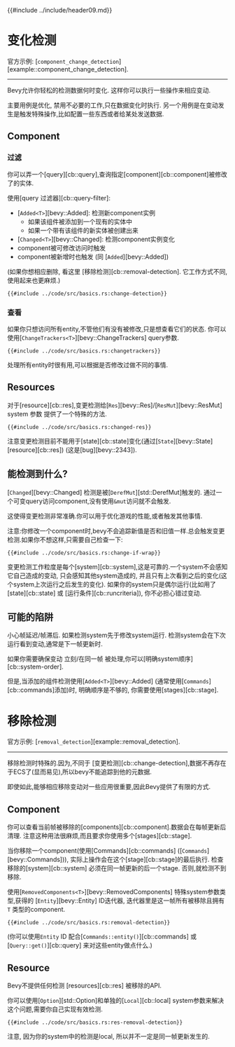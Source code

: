 {{#include ../include/header09.md}}

# 变化检测

官方示例:
[`component_change_detection`][example::component_change_detection].

---

Bevy允许你轻松的检测数据何时变化. 这样你可以执行一些操作来相应变动.

主要用例是优化, 禁用不必要的工作,只在数据变化时执行. 另一个用例是在变动发生是触发特殊操作,比如配置一些东西或者给某处发送数据.

## Component

### 过滤

你可以弄一个[query][cb::query],查询指定[component][cb::component]被修改了的实体.

使用[query 过滤器][cb::query-filter]:
 - [`Added<T>`][bevy::Added]: 检测新component实例
   - 如果该组件被添加到一个现有的实体中
   - 如果一个带有该组件的新实体被创建出来
  - [`Changed<T>`][bevy::Changed]: 检测component实例变化
   - component被可修改访问时触发
   - component被新增时也触发 (同 [`Added`][bevy::Added])

(如果你想相应删除, 看这里 [移除检测][cb::removal-detection]. 它工作方式不同, 使用起来也更麻烦.)

```rust,no_run,noplayground
{{#include ../code/src/basics.rs:change-detection}}
```

### 查看

如果你只想访问所有entity,不管他们有没有被修改,只是想查看它们的状态.
你可以使用[`ChangeTrackers<T>`][bevy::ChangeTrackers] query参数.

```rust,no_run,noplayground
{{#include ../code/src/basics.rs:changetrackers}}
```

处理所有entity时很有用,可以根据是否修改过做不同的事情.

## Resources

对于[resource][cb::res],变更检测给[`Res`][bevy::Res]/[`ResMut`][bevy::ResMut] system 参数 提供了一个特殊的方法.

```rust,no_run,noplayground
{{#include ../code/src/basics.rs:changed-res}}
```

注意变更检测目前不能用于[state][cb::state]变化(通过[`State`][bevy::State] [resource][cb::res]) (这是[bug][bevy::2343]).

## 能检测到什么?

[`Changed`][bevy::Changed] 检测是被[`DerefMut`][std::DerefMut]触发的.
通过一个可变query访问component,没有使用`&mut`访问就不会触发.

这使得变更检测非常准确.你可以用于优化游戏的性能,或者触发其他事情.

注意:你修改一个component时,bevy不会追踪新值是否和旧值一样.总会触发变更检测.如果你不想这样,只需要自己检查一下:

```rust,no_run,noplayground
{{#include ../code/src/basics.rs:change-if-wrap}}
```

变更检测工作粒度是每个[system][cb::system],这是可靠的.一个system不会感知它自己造成的变动,
只会感知其他system造成的, 并且只有上次看到之后的变化(这个system上次运行之后发生的变化).
如果你的system只是偶尔运行(比如用了 [state][cb::state] 或 [运行条件][cb::runcriteria]),
你不必担心错过变动.

## 可能的陷阱

小心帧延迟/帧滞后. 如果检测system先于修改system运行. 检测system会在下次运行看到变动,通常是下一帧更新时.

如果你需要确保变动 立刻/在同一帧 被处理,你可以[明确system顺序][cb::system-order].

但是,当添加的组件检测使用[`Added<T>`][bevy::Added] (通常使用[`Commands`][cb::commands]添加)时, 明确顺序是不够的, 你需要使用[stages][cb::stage].

# 移除检测

官方示例:
[`removal_detection`][example::removal_detection].

---

移除检测时特殊的.因为,不同于 [变更检测][cb::change-detection],数据不再存在于ECS了(显而易见),所以bevy不能追踪到他的元数据.

即使如此,能够相应移除变动对一些应用很重要,因此Bevy提供了有限的方式.

## Component

你可以查看当前帧被移除的[components][cb::component].数据会在每帧更新后清理.
注意这种用法很麻烦,而且要求你使用多个[stages][cb::stage].

当你移除一个component(使用[Commands][cb::commands] ([`Commands`][bevy::Commands])), 
实际上操作会在这个[stage][cb::stage]的最后执行. 检查移除的[system][cb::system] 必须在同一帧更新的后一个stage.
否则,就检测不到移除.

使用[`RemovedComponents<T>`][bevy::RemovedComponents] 特殊system参数类型,获得的 [`Entity`][bevy::Entity] ID迭代器,
迭代器里是这一帧所有被移除且拥有 `T` 类型的component.

```rust,no_run,noplayground
{{#include ../code/src/basics.rs:removal-detection}}
```

(你可以使用`Entity` ID 配合[`Commands::entity()`][cb::commands] 或 [`Query::get()`][cb::query] 来对这些entity做点什么.)

## Resource

Bevy不提供任何检测 [resources][cb::res] 被移除的API.

你可以使用[`Option`][std::Option]和单独的[`Local`][cb::local] system参数来解决这个问题,需要你自己实现有效检测.

```rust,no_run,noplayground
{{#include ../code/src/basics.rs:res-removal-detection}}
```

注意, 因为你的system中的检测是local, 所以并不一定是同一帧更新发生的.
